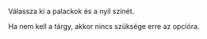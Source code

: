 Válassza ki a palackok és a nyíl színét.

Ha nem kell a tárgy, akkor nincs szüksége erre az opcióra.